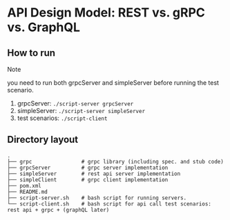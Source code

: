 # API Design Model: REST vs. gRPC vs. GraphQL

## How to run

> [!NOTE]
> you need to run both grpcServer and simpleServer before running the test scenario.

1. grpcServer: `./script-server grpcServer`
2. simpleServer: `./script-server simpleServer`
3. test scenarios: `./script-client`

## Directory layout

```
.
├── grpc                # grpc library (including spec. and stub code)
├── grpcServer          # grpc server implementation
├── simpleServer        # rest api server implementation
├── simpleClient        # grpc client implementation
├── pom.xml
├── README.md
├── script-server.sh    # bash script for running servers.
└── script-client.sh    # bash script for api call test scenarios: rest api + grpc + (graphQL later)
```